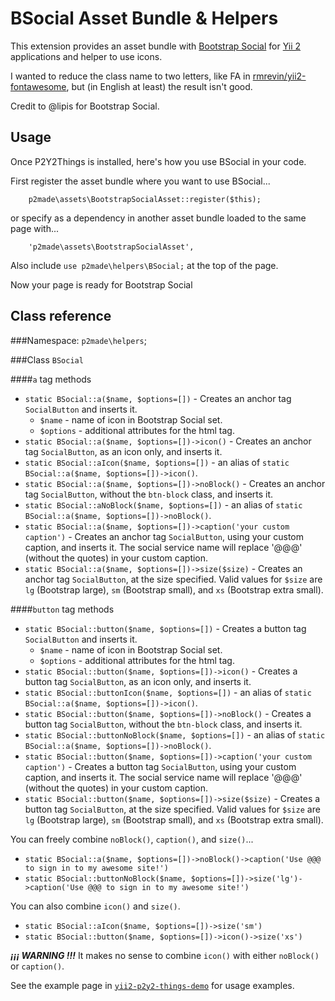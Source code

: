 BSocial Asset Bundle & Helpers
==============================

This extension provides an asset bundle with [Bootstrap Social](http://lipis.github.io/bootstrap-social/) for [Yii 2](http://www.yiiframework.com/) applications and helper to use icons.

I wanted to reduce the class name to two letters, like FA in [rmrevin/yii2-fontawesome](https://github.com/rmrevin/yii2-fontawesome), but (in English at least) the result isn't good.

Credit to @lipis for Bootstrap Social.

Usage
-----

Once P2Y2Things is installed, here's how you use BSocial in your code.

First register the asset bundle where you want to use BSocial...

```
	p2made\assets\BootstrapSocialAsset::register($this);
```

or specify as a dependency in another asset bundle loaded to the same page with...

```
	'p2made\assets\BootstrapSocialAsset',
```

Also include `use p2made\helpers\BSocial;` at the top of the page.

Now your page is ready for Bootstrap Social

Class reference
---------------

###Namespace: `p2made\helpers`;

###Class `BSocial`

####`a` tag methods

* `static BSocial::a($name, $options=[])` - Creates an anchor tag `SocialButton` and inserts it.
  * `$name` - name of icon in Bootstrap Social set.
  * `$options` - additional attributes for the html tag.
* `static BSocial::a($name, $options=[])->icon()` - Creates an anchor tag `SocialButton`, as an icon only, and inserts it.
* `static BSocial::aIcon($name, $options=[])` - an alias of `static BSocial::a($name, $options=[])->icon()`.
* `static BSocial::a($name, $options=[])->noBlock()` - Creates an anchor tag `SocialButton`, without the `btn-block` class, and inserts it.
* `static BSocial::aNoBlock($name, $options=[])` - an alias of `static BSocial::a($name, $options=[])->noBlock()`.
* `static BSocial::a($name, $options=[])->caption('your custom caption')` - Creates an anchor tag `SocialButton`, using your custom caption, and inserts it. The social service name will replace '@@@' (without the quotes) in your custom caption.
* `static BSocial::a($name, $options=[])->size($size)` - Creates an anchor tag `SocialButton`, at the size specified. Valid values for `$size` are `lg` (Bootstrap large), `sm` (Bootstrap small), and `xs` (Bootstrap extra small).

####`button` tag methods

* `static BSocial::button($name, $options=[])` - Creates a button tag `SocialButton` and inserts it.
  * `$name` - name of icon in Bootstrap Social set.
  * `$options` - additional attributes for the html tag.
* `static BSocial::button($name, $options=[])->icon()` - Creates a button tag `SocialButton`, as an icon only, and inserts it.
* `static BSocial::buttonIcon($name, $options=[])` - an alias of `static BSocial::a($name, $options=[])->icon()`.
* `static BSocial::button($name, $options=[])->noBlock()` - Creates a button tag `SocialButton`, without the `btn-block` class, and inserts it.
* `static BSocial::buttonNoBlock($name, $options=[])` - an alias of `static BSocial::a($name, $options=[])->noBlock()`.
* `static BSocial::button($name, $options=[])->caption('your custom caption')` - Creates a button tag `SocialButton`, using your custom caption, and inserts it. The social service name will replace '@@@' (without the quotes) in your custom caption.
* `static BSocial::button($name, $options=[])->size($size)` - Creates a button tag `SocialButton`, at the size specified. Valid values for `$size` are `lg` (Bootstrap large), `sm` (Bootstrap small), and `xs` (Bootstrap extra small).

You can freely combine `noBlock()`, `caption()`, and `size()`...

* `static BSocial::a($name, $options=[])->noBlock()->caption('Use @@@ to sign in to my awesome site!')`
* `static BSocial::buttonNoBlock($name, $options=[])->size('lg')->caption('Use @@@ to sign in to my awesome site!')`

You can also combine `icon()` and `size()`.

* `static BSocial::aIcon($name, $options=[])->size('sm')`
* `static BSocial::button($name, $options=[])->icon()->size('xs')`

*__¡¡¡ WARNING !!!__* It makes no sense to combine `icon()` with either `noBlock()` or `caption()`.

See the example page in [`yii2-p2y2-things-demo`](https://github.com/p2made/yii2-p2y2-things-demo) for usage examples.


